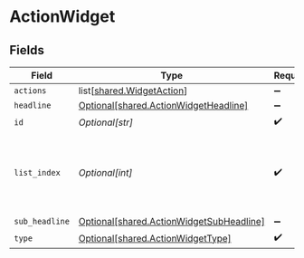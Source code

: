 # ActionWidget


## Fields

| Field                                                                                          | Type                                                                                           | Required                                                                                       | Description                                                                                    |
| ---------------------------------------------------------------------------------------------- | ---------------------------------------------------------------------------------------------- | ---------------------------------------------------------------------------------------------- | ---------------------------------------------------------------------------------------------- |
| `actions`                                                                                      | list[[shared.WidgetAction](undefined/models/shared/widgetaction.md)]                           | :heavy_minus_sign:                                                                             | N/A                                                                                            |
| `headline`                                                                                     | [Optional[shared.ActionWidgetHeadline]](undefined/models/shared/actionwidgetheadline.md)       | :heavy_minus_sign:                                                                             | N/A                                                                                            |
| `id`                                                                                           | *Optional[str]*                                                                                | :heavy_check_mark:                                                                             | N/A                                                                                            |
| `list_index`                                                                                   | *Optional[int]*                                                                                | :heavy_check_mark:                                                                             | Index of the widget in the list, used for ordering (left or right)                             |
| `sub_headline`                                                                                 | [Optional[shared.ActionWidgetSubHeadline]](undefined/models/shared/actionwidgetsubheadline.md) | :heavy_minus_sign:                                                                             | N/A                                                                                            |
| `type`                                                                                         | [Optional[shared.ActionWidgetType]](undefined/models/shared/actionwidgettype.md)               | :heavy_check_mark:                                                                             | N/A                                                                                            |
